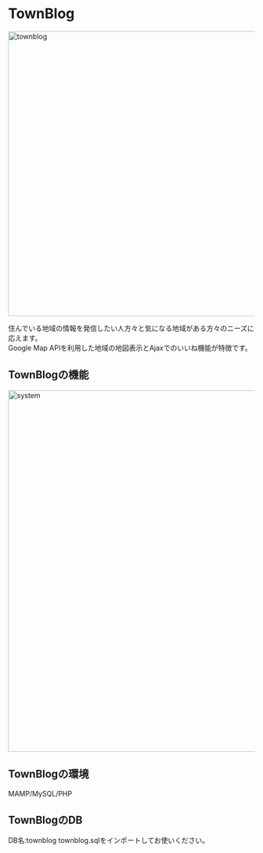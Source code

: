 # TownBlog

<img width="581" alt="townblog" src="https://user-images.githubusercontent.com/93070756/138588078-d232d01e-54c4-438b-9939-3cb0632040c3.png">

住んでいる地域の情報を発信したい人方々と気になる地域がある方々のニーズに応えます。<br>
Google Map APIを利用した地域の地図表示とAjaxでのいいね機能が特徴です。<br>

## TownBlogの機能

<img width="737" alt="system" src="https://user-images.githubusercontent.com/93070756/138587907-2074ce77-54dc-486d-ae72-a9c6a6d25a44.png">

## TownBlogの環境

MAMP/MySQL/PHP

## TownBlogのDB

DB名:townblog
townblog.sqlをインポートしてお使いください。

